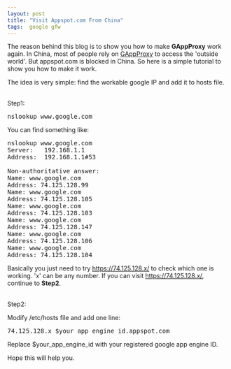 ```yaml
---
layout: post
title: "Visit Appspot.com From China"
tags:  google gfw
---
```


The reason behind this blog is to show you how to make <b>GAppProxy</b> work again. In China, most of people rely on <a href='https://code.google.com/p/gappproxy/'>GAppProxy</a> to access the 'outside world'. But appspot.com is blocked in China. So here is a simple tutorial to show you how to make it work.

The idea is very simple: find the workable google IP and add it to hosts file.

<br />
Step1: 

<pre>
nslookup www.google.com
</pre>

You can find something like:
<pre>
nslookup www.google.com
Server:   192.168.1.1
Address:  192.168.1.1#53

Non-authoritative answer:
Name: www.google.com
Address: 74.125.128.99
Name: www.google.com
Address: 74.125.128.105
Name: www.google.com
Address: 74.125.128.103
Name: www.google.com
Address: 74.125.128.147
Name: www.google.com
Address: 74.125.128.106
Name: www.google.com
Address: 74.125.128.104
</pre>


Basically you just need to try https://74.125.128.x/ to check which one is working. 'x' can be any number. If you can visit https://74.125.128.x/, continue to <b>Step2</b>.


<br />
Step2:


Modify /etc/hosts file and add one line:
<pre>
74.125.128.x $your_app_engine_id.appspot.com
</pre>

Replace $your_app_engine_id with your registered google app engine ID.

Hope this will help you.

